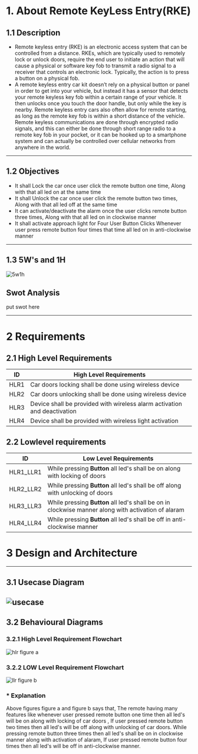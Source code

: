 # 1. About Remote KeyLess Entry(RKE)

## 1.1 Description
* Remote keyless entry (RKE) is an electronic access system that can be controlled from a distance. RKEs, which are typically used to remotely lock or unlock doors, require the end user to initiate an action that will cause a physical or software key fob to transmit a radio signal to a receiver that controls an electronic lock. Typically, the action is to press a button on a physical fob.
* A remote keyless entry car kit doesn’t rely on a physical button or panel in order to get into your vehicle, but instead it has a sensor that detects your remote keyless key fob within a certain range of your vehicle. It then unlocks once you touch the door handle, but only while the key is nearby. Remote keyless entry cars also often allow for remote starting, as long as the remote key fob is within a short distance of the vehicle. Remote keyless communications are done through encrypted radio signals, and this can either be done through short range radio to a remote key fob in your pocket, or it can be hooked up to a smartphone system and can actually be controlled over cellular networks from anywhere in the world.


---
## 1.2 Objectives
* It shall Lock the car once user click the remote button one time, Along with that all led on at the same time
* It shall Unlock the car once user click the remote button two times, Along with that all led off at the same time
* It can activate/deactivate the alarm once the user clicks remote button three times, Along with that all led on in clockwise manner
* It shall activate approach light for Four User Button Clicks Whenever user press remote button four times that time all led on in anti-clockwise manner
---

 ## 1.3 5W's and 1H
![5w1h](https://user-images.githubusercontent.com/46900710/157737280-2c2ee9a5-a800-40fc-b3e6-fa47862f5b7b.JPG)

## Swot Analysis
put swot here


---
# 2 Requirements
## 2.1 High Level Requirements
| ID | High Level Requirements |
| -------- | -------------- |
| HLR1 | Car doors locking shall be done using wireless device | 
| HLR2 | Car doors unlocking shall be done using wireless device |
| HLR3 | Device shall be provided with wireless alarm activation and deactivation |
| HLR4 | Device shall be provided with wireless light activation |

## 2.2 Lowlevel requirements
| ID | Low Level Requirements |
| -------- | -------------- |
| HLR1_LLR1 | While pressing __Button__ all led's shall be on along with locking of doors | 
| HLR2_LLR2 | While pressing __Button__ all led's shall be off along with unlocking of doors |
| HLR3_LLR3 | While pressing __Button__ all led's shall be on in clockwise manner along with activation of alaram |
| HLR4_LLR4| While pressing __Button__ all led's shall be off in anti-clockwise manner |


# 3 Design and Architecture
---
## 3.1  Usecase Diagram

![usecase](https://user-images.githubusercontent.com/46900710/157756709-9a374505-7248-4ed9-a677-273292f3a44b.JPG)
---
## 3.2 Behavioural Diagrams
### 3.2.1 High Level Requirement Flowchart
![hlr](https://user-images.githubusercontent.com/46900710/157750487-4167fd57-70d2-4618-be12-004a04cfe271.JPG)
                        figure a

### 3.2.2 LOW Level Requirement Flowchart
![llr](https://user-images.githubusercontent.com/46900710/157752943-9c907ccb-e97c-47ba-bcd2-27cdb8b81f50.JPG)
 figure b

### * Explanation
Above figures figure a and figure b says that, The remote having many features like whenever user pressed remote button one time then all led's will be on along with locking of car doors , If user pressed remote button two times then all led's will be off along with unlocking of car doors. While pressing remote button three times then all led's shall be on in clockwise manner along with activation of alaram, If user pressed remote button four times then all led's will be off in anti-clockwise manner.

